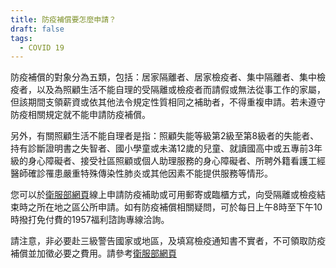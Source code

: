 ```yaml
---
title: 防疫補償要怎麼申請？
draft: false
tags:
  - COVID 19
---
```

防疫補償的對象分為五類，包括：居家隔離者、居家檢疫者、集中隔離者、集中檢疫者，以及為照顧生活不能自理的受隔離或檢疫者而請假或無法從事工作的家屬，但該期間支領薪資或依其他法令規定性質相同之補助者，不得重複申請。若未遵守防疫相關規定就不能申請防疫補償。

另外，有關照顧生活不能自理者是指：照顧失能等級第2級至第8級者的失能者、持有診斷證明書之失智者、國小學童或未滿12歲的兒童、就讀國高中或五專前3年級的身心障礙者、接受社區照顧或個人助理服務的身心障礙者、所聘外籍看護工經醫師確診罹患嚴重特殊傳染性肺炎或其他因素不能提供服務等情形。

您可以於[衛服部網頁](https://swis.mohw.gov.tw/covidweb/home/index.jsp "至衛服部網頁")線上申請防疫補助或可用郵寄或臨櫃方式，向受隔離或檢疫結束時之所在地之區公所申請。如有防疫補償相關疑問，可於每日上午8時至下午10時撥打免付費的1957福利諮詢專線洽詢。

請注意，非必要赴三級警告國家或地區，及填寫檢疫通知書不實者，不可領取防疫補償並加徵必要之費用。請參考[衛服部網頁](https://www.cdc.gov.tw/Bulletin/Detail/3ERZMGlf0sGAhwZgIGE-oA?typeid=9 "至衛服部網頁")